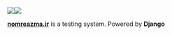 ![](https://github.com/Online-test-system-Nomre/Nomreazma/actions/workflows/ci.yml/badge.svg)![](https://github.com/Online-test-system-Nomre/Nomreazma/actions/workflows/codeql-analysis.yml/badge.svg)

[**nomreazma.ir**](https://nomreazma.ir/) is a testing system. Powered by **Django**
